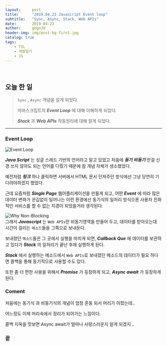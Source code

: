 ```yaml
---
layout:     post
title:      "2019.04.23 Javascript Event loop"
subtitle:   "Sync, Async, Stack, Web APIs"
date:       2019-04-23
author:     gogoJH
header-img: img/post-bg-first.jpg
catalog: true
tags:
    - TIL
    - 개발일기
    - JS
---
```


<br>


## 오늘 한 일


> `Sync` , `Async` 개념을 알게 되었다.
> 
> 자바스크립트의 ***Event Loop*** 에 대해 이해하게 되었다.
> 
> ***Stack*** 과 ***Web APIs*** 작동원리에 대해 알게 되었다.

---

### Event Loop

![Event Loop](https://cdn-images-1.medium.com/max/800/1*m5M4NV495oH4ADvpnItnVQ.png)

***Java Script*** 는 싱글 스레드 기반의 언어라고 알고 있었고 처음에 ***동기 비동기*** 란걸 
신경 쓰지 않아도 되는 언어를 다뤘기 때문에 참 개념 자체가 생소했었다.
 
예전처럼 ***링크*** 하나 클릭하면 서버에서 HTML 문서 던져주던 방식에선 그냥 당연히 기다려야하겠지 했었다.

근데 요즘처럼 ***Single Page*** 웹어플리케이션을 만들게 되고, 어떤 ***Event*** 에 따라 많은
데이터 변화가 끈김없이 일어나는 이런 환경에선 동기식의 일처리 방식으론 사용자 
친화적인 서비스를 할 수 없는 지경이 되었을거라 생각된다. 

![Why Non-Blocking](https://image.slidesharecdn.com/buildingnonblockingrest-151025131258-lva1-app6892/95/building-a-nonblocking-rest-api-in-less-than-30-minutes-11-638.jpg?cb=1445778858)
<br>
그래서 ***Javascript*** 는 `Web APIs`란 비동기영역을 만들어 두고, 데이터를 받아오는데 
시간이 걸리는 `메소드`들을 그쪽으로 보내둔다.

보내졌던 `메소드`들은 그 곳에서 실행을 마치게 되면, ***Callback Que*** 에 데이터를
보관하고 있다가 ***Stack*** 의 일처리가 끝난 후에 실행하게 된다. 

***Stack*** 에서 실행하는 메소드에서 `Web APIs`로 보내졌던 메소드의 데이터가 필요
하다면 콜백을 통해 동기적으로 사용할 수도 있다.

또한 좀 더 편한 사용을 위해서 ***Promise*** 가 등장하게 되고, ***Async await*** 가 등장하게 
된다. 


### Coment
처음에는 동기식 과 비동기식의 개념이 엄청 혼동 되서 머리가 아팠는데..

어느정도 이제 머리속에서 정리가 되어가는 느낌이다.

콜백 지옥을 맛보면 Async await가 얼마나 사랑스러운지 알게 되겠지 ..

### 끝
<!--stackedit_data:
eyJwcm9wZXJ0aWVzIjoibGF5b3V0OiAgICAgcG9zdFxudGl0bG
U6ICAgICAgXCIyMDE5LjA0LjIzIEphdmFzY3JpcHQgRXZlbnQg
bG9vcFwiXG5zdWJ0aXRsZTogICBcIlN5bmMsIEFzeW5jLCBTdG
FjaywgV2ViIEFQSXNcIlxuZGF0ZTogICAgICAgMjAxOS0wNC0x
NVxuYXV0aG9yOiAgICAgZ29nb0pIXG5oZWFkZXItaW1nOiAvaW
1nL3Bvc3QtYmctZmlyc3QuanBnXG5jYXRhbG9nOiB0cnVlXG50
YWdzOlxuICAgIC0gVElMXG4gICAgLSDqsJzrsJzsnbzquLBcbi
AgICAtIEpTXG4iLCJoaXN0b3J5IjpbNzE5MTk2NjIxLC0yNzcw
MjI1NzUsLTMwNjYwMjQ1OSwtNzE0MzQyODYsLTIwNDg4OTExOD
AsLTg0Mzc4NDUyMiw5MTkzNTAzNDIsLTc0OTExNzYzMCwxNTgx
NDQ0NzU0LDU4OTU5MTE3NiwxNDE2Nzk2MDMyLC0xNTEwNzY0MD
M2LC0xMjM0NjUxMTkwXX0=
-->